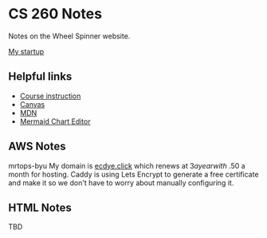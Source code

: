 # CS 260 Notes

Notes on the Wheel Spinner website.

[My startup](https://example.com)

## Helpful links

- [Course instruction](https://github.com/webprogramming260)
- [Canvas](https://byu.instructure.com)
- [MDN](https://developer.mozilla.org)
- [Mermaid Chart Editor](https://mermaidchart.com)

## AWS Notes

mrtops-byu
My domain is [ecdye.click](https://ecdye.click) which renews at $3 a year with ~$.50 a month for hosting.
Caddy is using Lets Encrypt to generate a free certificate and make it so we don't have to worry about manually configuring it.


## HTML Notes

TBD
